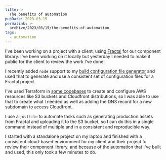 ```yaml
---
title: >
  The benefits of automation
pubDate: 2023-03-15
permalink: >-
  archive/2023/03/15/the-benefits-of-automation
tags:
  - automation
---
```


I've been working on a project with a client, using [Fractal](https://fractal.build) for our component library. I've been working on it locally but yesterday I needed to make it public for the client to review the work I've done.

I recently added `node` support to my [build configuration file generator]({{site.url}}/archive/2023/03/04/why-i-built-a-tool-to-generate-configuration-files) and used that to generate and use a consistent set of configuration files for a Fractal project.

I've used Terraform in [some codebases](https://github.com/opdavies/rebuilding-acquia) to create and configure AWS resources like S3 buckets and Cloudfront distributions, so I was able to use that to create what I needed as well as adding the DNS record for a new subdomain to access Cloudfront.

I use a `justfile` to automate tasks such as generating production assets from Fractal and uploading it to the S3 bucket, so I can do this in a single command instead of multiple and in a consistent and reproducible way.

I started with a standalone project on my laptop and finished with a consistent cloud-based environment for my client and their project to review their component library, and because of the automation that I've built and used, this only took a few minutes to do.
